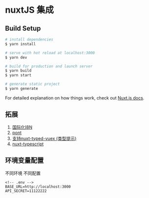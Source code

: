 # nuxtJS 集成

## Build Setup

```bash
# install dependencies
$ yarn install

# serve with hot reload at localhost:3000
$ yarn dev

# build for production and launch server
$ yarn build
$ yarn start

# generate static project
$ yarn generate
```

For detailed explanation on how things work, check out [Nuxt.js docs](https://nuxtjs.org).

## 拓展
1. [国际化I8N](https://www.npmjs.com/package/@villas/kiwi-clis)
2. [pont](https://github.com/alibaba/pont)
3. [支持nuxt-typed-vuex (类型提示)](https://typed-vuex.roe.dev/) 
4. [nuxt-typescript](https://typescript.nuxtjs.org/zh-Hans/guide/)

## 环境变量配置
不同环境 不同配置

```text
<!-- .env -->
BASE_URL=http://localhost:3000
API_SECRET=11122222
```